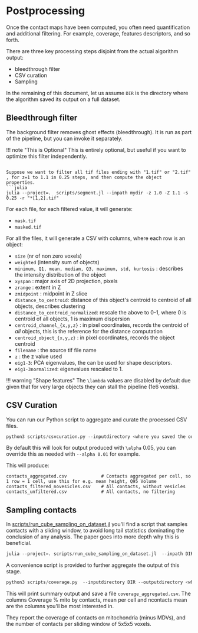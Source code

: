 # Postprocessing

Once the contact maps have been computed, you often need quantification and additional filtering. 
For example, coverage, features descriptors, and so forth.

There are three key processing steps disjoint from the actual algorithm output:
- bleedthrough filter
- CSV curation
- Sampling

In the remaining of this document, let us assume `DIR` is the directory where the algorithm saved its output on a full dataset.

## Bleedthrough filter
The background filter removes ghost effects (bleedthrough).
It is run as part of the pipeline, but you can invoke it separately.

!!! note "This is Optional"
    This is entirely optional, but useful if you want to optimize this filter independently.
```

Suppose we want to filter all tif files ending with "1.tif" or "2.tif" , for z=1 to 1.1 in 0.25 steps, and then compute the object properties.
```julia
julia --project=.  scripts/segment.jl --inpath mydir -z 1.0 -Z 1.1 -s 0.25 -r "*[1,2].tif"
```

For each file, for each filtered value, it will generate:
- `mask.tif`
- `masked.tif`

For all the files, it will generate a CSV with columns, where each row is an object:

- `size` (nr of non zero voxels)
- `weighted` (intensity sum of objects)
- `minimum, Q1, mean, mediam, Q3, maximum, std, kurtosis` : describes the intensity distribution of the object
- `xyspan` : major axis of 2D projection, pixels
- `zrange` : extent in Z
- `zmidpoint` : midpoint in Z slice
- `distance_to_centroid`: distance of this object's centroid to centroid of all objects, describes clustering
- `distance_to_centroid_normalized`: rescale the above to 0-1, where 0 is centroid of all objects, 1 is maximum dispersion
- `centroid_channel_{x,y,z}` : in pixel coordinates, records the centroid of _all_ objects, this is the reference for the distance computation
- `centroid_object_{x,y,z}` : in pixel coordinates, records the object centroid
- `filename` : the source tif file name
- `z` : the z value used
- `eig1-3`: PCA eigenvalues, the can be used for shape descriptors.
- `eig1-3normalized`: eigenvalues rescaled to 1.

!!! warning "Shape features"
    The ``\lambda`` values are disabled by default due given that for very large objects they can stall the pipeline (1e6 voxels).

## CSV Curation
You can run our Python script to aggregate and curate the processed CSV files.

```python
python3 scripts/csvcuration.py --inputdirectory <where you saved the output> --outputdirectory <where you want the new CSV files saved>
```
By default this will look for output produced with ``\alpha`` 0.05, you can override this as needed with `--alpha 0.01` for example.

This will produce:

```
contacts_aggregated.csv             # Contacts aggregated per cell, so 1 row = 1 cell, use this for e.g. mean height, Q95 Volume
contacts_filtered_novesicles.csv    # All contacts, without vesicles
contacts_unfiltered.csv             # All contacts, no filtering
```

## Sampling contacts
In [scripts/run_cube_sampling_on_dataset.jl](https://github.com/bencardoen/SubPrecisionContactDetection.jl/scripts/run_cube_sampling_on_dataset.jl) you'll find a script that samples contacts with a sliding window, to avoid long tail statistics dominating the conclusion of any analysis. The paper goes into more depth why this is beneficial.

```julia
julia --project=. scripts/run_cube_sampling_on_dataset.jl  --inpath DIR --outpath  <where to save your output>
```

A convenience script is provided to further aggregate the output of this stage.

```python
python3 scripts/coverage.py  --inputdirectory DIR --outputdirectory <where to save your ouput>
```

This will print summary output and save a file `coverage_aggregated.csv`. The columns Coverage % mito by contacts, mean per cell and ncontacts mean are the columns you'll be most interested in.

They report the coverage of contacts on mitochondria (minus MDVs), and the number of contacts per sliding window of 5x5x5 voxels.
    
